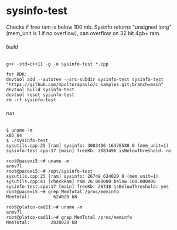 # sysinfo-test

Checks if free ram is below 100 mb.
Sysinfo returns "unsigned long" (mem_unit is 1 if no overflow), can overflow on 32 bit 4gb+ ram. 

###### build

```shell script
g++ -std=c++11 -g -o sysinfo-test *.cpp

for RDK:
devtool add --autorev --src-subdir sysinfo-test sysinfo-test "https://github.com/npoltorapavlo/c_samples.git;branch=main"
devtool build sysinfo-test
devtool reset sysinfo-test
rm -rf sysinfo-test
```

###### run

```shell script
$ uname -m 
x86_64
$ ./sysinfo-test 
sysutils.cpp:25 [ram] sysinfo: 3083496 16378588 0 (mem_unit=1)
sysinfo-test.cpp:17 [main] freeKb: 3083496 isBelowThreshold: no

root@pacexi5:~# uname -m 
armv7l
root@pacexi5:~# /opt/sysinfo-test 
sysutils.cpp:25 [ram] sysinfo: 26748 624020 0 (mem_unit=1)
sysutils.cpp:41 [checkRam] ram 26.000000 below 100.000000
sysinfo-test.cpp:17 [main] freeKb: 26748 isBelowThreshold: yes
root@pacexi5:~# grep MemTotal /proc/meminfo 
MemTotal:         624020 kB

root@platco-cad11:~# uname -m
armv7l
root@platco-cad11:~# grep MemTotal /proc/meminfo 
MemTotal:        2830028 kB
```
